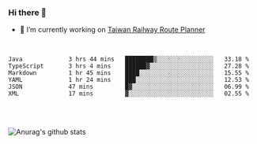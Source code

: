 ### Hi there 👋

- 🔭 I’m currently working on [Taiwan Railway Route Planner](https://github.com/Taiwan-Railway-Route-Planner)

<br/>

<!--START_SECTION:waka-->

```text
Java             3 hrs 44 mins   ████████▒░░░░░░░░░░░░░░░░   33.18 %
TypeScript       3 hrs 4 mins    ██████▓░░░░░░░░░░░░░░░░░░   27.28 %
Markdown         1 hr 45 mins    ████░░░░░░░░░░░░░░░░░░░░░   15.55 %
YAML             1 hr 24 mins    ███░░░░░░░░░░░░░░░░░░░░░░   12.53 %
JSON             47 mins         █▓░░░░░░░░░░░░░░░░░░░░░░░   06.99 %
XML              17 mins         ▓░░░░░░░░░░░░░░░░░░░░░░░░   02.55 %
```

<!--END_SECTION:waka-->

<br/>
<br/>

![Anurag's github stats](https://github-readme-stats.vercel.app/api?username=DepickereSven&show_icons=true&theme=tokyonight)



<!--
**DepickereSven/DepickereSven** is a ✨ _special_ ✨ repository because its `README.md` (this file) appears on your GitHub profile.

Here are some ideas to get you started:

- 🔭 I’m currently working on ...
- 🌱 I’m currently learning ...
- 👯 I’m looking to collaborate on ...
- 🤔 I’m looking for help with ...
- 💬 Ask me about ...
- 📫 How to reach me: ...
- 😄 Pronouns: ...
- ⚡ Fun fact: ...
-->
